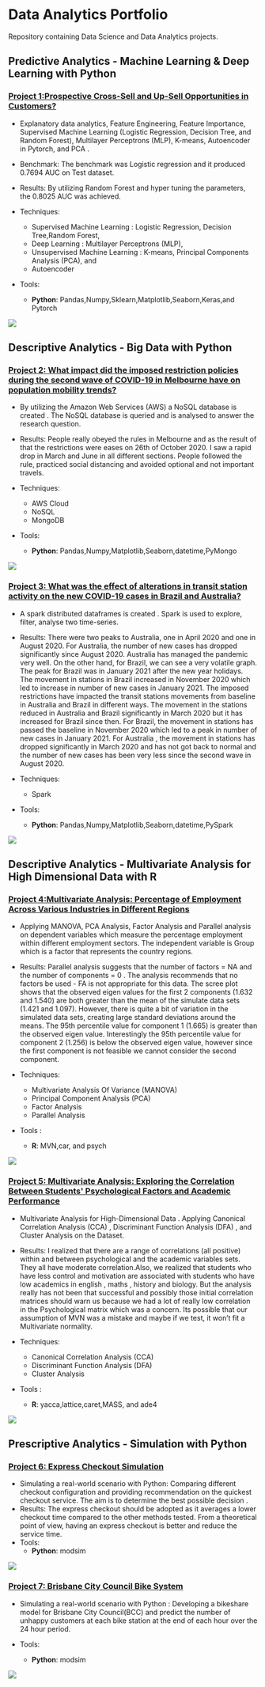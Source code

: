 # Data Analytics Portfolio
Repository containing Data Science and Data Analytics projects. 

## Predictive Analytics - Machine Learning & Deep Learning with Python
### [Project 1:Prospective Cross-Sell and Up-Sell Opportunities in Customers?](https://github.com/harjomand/Portfolio/blob/main/How_to_Identify_Potential_Cross_sell_And_Up_sell_Customers.ipynb) 
* Explanatory data analytics, Feature Engineering, Feature Importance, Supervised Machine Learning (Logistic Regression, Decision Tree, and Random Forest), Multilayer Perceptrons (MLP), K-means, Autoencoder in Pytorch, and PCA .   
* Benchmark: The benchmark was Logistic regression and it produced 0.7694 AUC on Test dataset.
* Results: By utilizing Random Forest and hyper tuning the parameters, the 0.8025 AUC was achieved. 

* Techniques: 
   - Supervised Machine Learning : Logistic Regression, Decision Tree,Random Forest,
   - Deep Learning : Multilayer Perceptrons (MLP),
   - Unsupervised Machine Learning : K-means, Principal Components Analysis (PCA), and
   - Autoencoder
   
* Tools: 
   - **Python**: Pandas,Numpy,Sklearn,Matplotlib,Seaborn,Keras,and Pytorch 
   
![](/images/RandomForest.PNG)


## Descriptive Analytics - Big Data with Python 
### [Project 2: What impact did the imposed restriction policies during the second wave of COVID-19 in Melbourne have on population mobility trends?](https://github.com/harjomand/Portfolio/blob/main/Covid-19-Melbourne.ipynb) 
* By utilizing the Amazon Web Services (AWS) a NoSQL database is created . The NoSQL database is queried and is analysed to answer the research question.  
* Results: People really obeyed the rules in Melbourne and as the result of that the restrictions were eases on 26th of October 2020. I saw a rapid drop in March and June in all different sections. People followed the rule, practiced social distancing and avoided optional and not important travels.

* Techniques:
   - AWS Cloud
   - NoSQL 
   - MongoDB
   
* Tools: 
   - **Python**: Pandas,Numpy,Matplotlib,Seaborn,datetime,PyMongo 
   
![](/images/Covid-19.PNG)


### [Project 3: What was the effect of alterations in transit station activity on the new COVID-19 cases in Brazil and Australia? ](https://github.com/harjomand/Portfolio/blob/main/COVID19_Australia_Brazil.ipynb) 
* A spark distributed dataframes is created . Spark is used to explore, filter, analyse two time-series. 
* Results: There were two peaks to Australia, one in April 2020 and one in August 2020. For Australia, the number of new cases has dropped significantly since August 2020. Australia has managed the pandemic very well. On the other hand, for Brazil, we can see a very volatile graph. The peak for Brazil was in January 2021 after the new year holidays. The movement in stations in Brazil increased in November 2020 which led to increase in number of new cases in January 2021. The imposed restrictions have impacted the transit stations movements from baseline in Australia and Brazil in different ways. The movement in the stations reduced in Australia and Brazil significantly in March 2020 but it has increased for Brazil since then. For Brazil, the movement in stations has passed the baseline in November 2020 which led to a peak in number of new cases in January 2021. For Australia , the movement in stations has dropped significantly in March 2020 and has not got back to normal and the number of new cases has been very less since the second wave in August 2020.

* Techniques: 
   - Spark
   
* Tools: 
   - **Python**: Pandas,Numpy,Matplotlib,Seaborn,datetime,PySpark
  
![](/images/Aus_Br.PNG)



## Descriptive Analytics - Multivariate Analysis for High Dimensional Data with R
### [Project 4:Multivariate Analysis: Percentage of Employment Across Various Industries in Different Regions](https://github.com/harjomand/Portfolio/blob/main/Analysing-Eurogroup.pdf) 
* Applying MANOVA, PCA Analysis, Factor Analysis and Parallel analysis on dependent variables which measure the percentage employment within different employment sectors. The independent variable is Group which is a factor that represents the country regions. 
* Results: Parallel analysis suggests that the number of factors = NA and the number of components = 0 . The analysis recommends that no factors be used - FA is not appropriate for this data. The scree plot shows that the observed eigen values for the first 2 components (1.632 and 1.540) are both greater than the mean of the simulate data sets (1.421 and 1.097). However, there is quite a bit of variation in the simulated data sets, creating large standard deviations around the means. The 95th percentile value for component 1 (1.665) is greater than the observed eigen value. Interestingly the 95th percentile value for component 2 (1.256) is below the observed eigen value, however since the first component is not feasible we cannot consider the second component.

* Techniques: 
   - Multivariate Analysis Of Variance (MANOVA)
   - Principal Component Analysis (PCA)
   - Factor Analysis
   - Parallel Analysis 
   
* Tools : 
   - **R**: MVN,car, and psych
   
![](/images/Parallel_Analysis_Scree_Plots.PNG)

### [Project 5: Multivariate Analysis: Exploring the Correlation Between Students' Psychological Factors and Academic Performance](https://github.com/harjomand/Portfolio/blob/main/Psychological-Variables-and-Academic-Grades.pdf) 
* Multivariate Analysis for High-Dimensional Data . Applying Canonical Correlation Analysis (CCA) , Discriminant Function Analysis (DFA) , and Cluster Analysis on the Dataset. 
* Results: I realized that there are a range of correlations (all positive) within and between psychological and the academic variables sets. They all have moderate correlation.Also, we realized that students who have less control and motivation are associated with students who have low academics in english , maths , history and biology. But the analysis really has not been that successful and possibly those initial correlation matrices should warn us because we had a lot of really low correlation in the Psychological matrix which was a concern. Its possible that our assumption of MVN was a mistake and maybe if we test, it won’t fit a Multivariate normality.

* Techniques: 
   - Canonical Correlation Analysis (CCA) 
   - Discriminant Function Analysis (DFA) 
   - Cluster Analysis
   
* Tools : 
   - **R**: yacca,lattice,caret,MASS, and ade4
   
![](/images/Cluster_Dendorogram.PNG)


## Prescriptive Analytics - Simulation with Python
### [Project 6: Express Checkout Simulation](https://github.com/harjomand/Portfolio/blob/main/Express%20Checkout%20Simulation%20with%20Python%20.ipynb)
* Simulating a real-world scenario with Python: Comparing different checkout configuration and providing recommendation on the quickest checkout service. The aim is to determine the best possible decision . 
* Results: The express checkout should be adopted as it averages a lower checkout time compared to the other methods tested. From a theoretical point of view, having an express checkout is better and reduce the service time.
* Tools: 
   - **Python**: modsim

![](/images/Express_Checkout_.PNG)


### [Project 7: Brisbane City Council Bike System](https://github.com/harjomand/Portfolio/blob/main/Brisbane%20-%20Bike.ipynb)
* Simulating a real-world scenario with Python : Developing a bikeshare model for Brisbane City Council(BCC) and predict the number of unhappy customers at each bike station at the end of each hour over the 24 hour period.

* Tools: 
   - **Python**: modsim

![](/images/Unhappycustomers.PNG)


